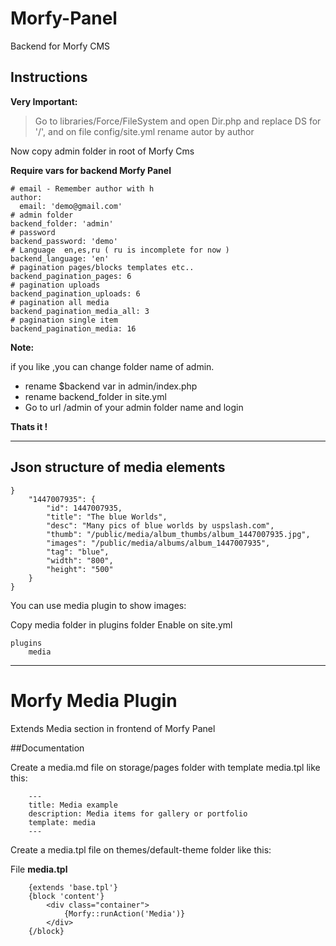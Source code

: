 # Morfy-Panel

Backend for Morfy CMS

## Instructions

**Very Important:**

> Go to libraries/Force/FileSystem and open Dir.php and replace DS for '/',
and on file config/site.yml  rename autor by author 


Now copy admin folder in root of Morfy Cms 


**Require vars for backend Morfy Panel**
    
    # email - Remember author with h 
    author:
      email: 'demo@gmail.com'
    # admin folder 
    backend_folder: 'admin'
    # password
    backend_password: 'demo'
    # Language  en,es,ru ( ru is incomplete for now )
    backend_language: 'en'
    # pagination pages/blocks templates etc..
    backend_pagination_pages: 6
    # pagination uploads
    backend_pagination_uploads: 6
    # pagination all media 
    backend_pagination_media_all: 3
    # pagination single item
    backend_pagination_media: 16

**Note:**

if you like ,you can change folder name of admin.
- rename $backend var in admin/index.php
- rename backend_folder in site.yml
- Go to url /admin of your admin folder name and login

**Thats it !**

---

## Json structure of media elements

    }
        "1447007935": {
            "id": 1447007935,
            "title": "The blue Worlds",
            "desc": "Many pics of blue worlds by uspslash.com",
            "thumb": "/public/media/album_thumbs/album_1447007935.jpg",
            "images": "/public/media/albums/album_1447007935",
            "tag": "blue",
            "width": "800",
            "height": "500"
        }
    }

You can use media plugin to show images:

Copy media folder in plugins folder
Enable on site.yml

    plugins
        media

---



# Morfy Media Plugin

Extends Media section in frontend of Morfy Panel

##Documentation

Create a media.md file on storage/pages folder with template media.tpl like this:

        ---
        title: Media example
        description: Media items for gallery or portfolio
        template: media
        ---


Create a media.tpl file on themes/default-theme folder like this:

File **media.tpl**

        {extends 'base.tpl'}
        {block 'content'}
            <div class="container">
                {Morfy::runAction('Media')}
            </div>
        {/block}
